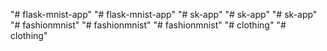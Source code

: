 "# flask-mnist-app" 
"# flask-mnist-app" 
"# sk-app" 
"# sk-app" 
"# sk-app" 
"# fashionmnist" 
"# fashionmnist" 
"# fashionmnist" 
"# clothing" 
"# clothing" 
